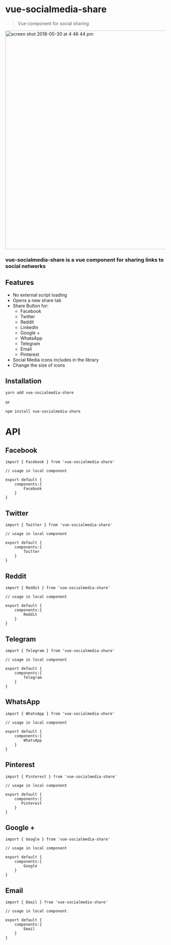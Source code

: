 # vue-socialmedia-share

> Vue component for social sharing

<img width="688" alt="screen shot 2018-05-30 at 4 46 44 pm" src="https://user-images.githubusercontent.com/9936881/40717210-2a117e2e-6429-11e8-8230-cc0b22094d96.png">

### vue-socialmedia-share is a vue component for sharing links to social networks

## Features

* No external script loading
* Opens a new share tab
* Share Button for:
  * Facebook
  * Twitter
  * Reddit
  * LinkedIn
  * Google +
  * WhatsApp
  * Telegram
  * Email
  * Pinterest
* Social Media icons includes in the library
* Change the size of icons

## Installation

```
yarn add vue-socialmedia-share
```

or

```
npm install vue-socialmedia-share
```

# API

## Facebook

```
import { Facebook } from 'vue-socialmedia-share'

// usage in local component

export default {
    components:{
        Facebook
    }
}
```

## Twitter

```
import { Twitter } from 'vue-socialmedia-share'

// usage in local component

export default {
    components:{
        Twitter
    }
}
```

## Reddit

```
import { Reddit } from 'vue-socialmedia-share'

// usage in local component

export default {
    components:{
        Reddit
    }
}
```

## Telegram

```
import { Telegram } from 'vue-socialmedia-share'

// usage in local component

export default {
    components:{
        Telegram
    }
}
```

## WhatsApp

```
import { WhatsApp } from 'vue-socialmedia-share'

// usage in local component

export default {
    components:{
        WhatsApp
    }
}
```

## Pinterest

```
import { Pinterest } from 'vue-socialmedia-share'

// usage in local component

export default {
    components:{
       Pinterest
    }
}
```

## Google +

```
import { Google } from 'vue-socialmedia-share'

// usage in local component

export default {
    components:{
        Google
    }
}
```

## Email

```
import { Email } from 'vue-socialmedia-share'

// usage in local component

export default {
    components:{
        Email
    }
}
```
